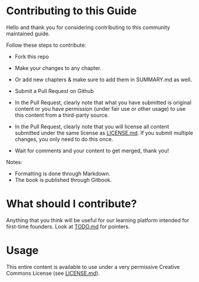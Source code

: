 # Contributing to this Guide

Hello and thank you for considering contributing to this community maintained guide. 

Follow these steps to contribute:

* Fork this repo
* Make your changes to any chapter.
* Or add new chapters & make sure to add them in SUMMARY.md as well.
* Submit a Pull Request on Github

* In the Pull Request, clearly note that what you have submitted is original content or you have permission (under fair use or other usage) to use this content from a third-party source.
* In the Pull Request, clearly note that you will license all content submitted under the same license as [LICENSE.md](LICENSE.md). If you submit multiple changes, you only need to do this once.

* Wait for comments and your content to get merged, thank you!

Notes:

* Formatting is done through Markdown.
* The book is published through Gitbook.

# What should I contribute?

Anything that you think will be useful for our learning platform intended for first-time founders. Look at [TODO.md](TODO.md) for pointers.

# Usage
This entire content is available to use under a very permissive Creative Commons License (see [LICENSE.md](LICENSE.md)).